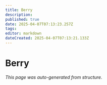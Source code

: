 ```yaml
---
title: Berry
description: 
published: true
date: 2025-04-07T07:13:23.257Z
tags: 
editor: markdown
dateCreated: 2025-04-07T07:13:21.133Z
---
```


# Berry

*This page was auto-generated from structure.*